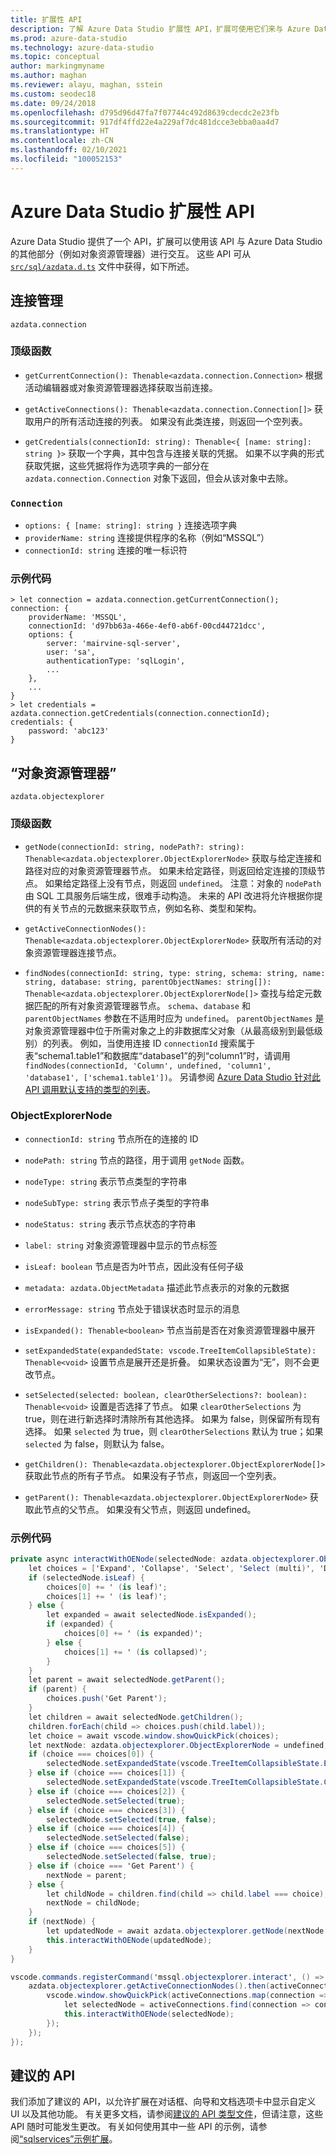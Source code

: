 ```yaml
---
title: 扩展性 API
description: 了解 Azure Data Studio 扩展性 API，扩展可使用它们来与 Azure Data Studio 的其他部分（例如对象资源管理器）进行交互。
ms.prod: azure-data-studio
ms.technology: azure-data-studio
ms.topic: conceptual
author: markingmyname
ms.author: maghan
ms.reviewer: alayu, maghan, sstein
ms.custom: seodec18
ms.date: 09/24/2018
ms.openlocfilehash: d795d96d47fa7f07744c492d8639cdecdc2e23fb
ms.sourcegitcommit: 917df4ffd22e4a229af7dc481dcce3ebba0aa4d7
ms.translationtype: HT
ms.contentlocale: zh-CN
ms.lasthandoff: 02/10/2021
ms.locfileid: "100052153"
---
```

# <a name="azure-data-studio-extensibility-apis"></a>Azure Data Studio 扩展性 API

Azure Data Studio 提供了一个 API，扩展可以使用该 API 与 Azure Data Studio 的其他部分（例如对象资源管理器）进行交互。 这些 API 可从 [`src/sql/azdata.d.ts`](https://github.com/Microsoft/azuredatastudio/blob/main/src/sql/azdata.d.ts) 文件中获得，如下所述。

## <a name="connection-management"></a>连接管理
`azdata.connection`

### <a name="top-level-functions"></a>顶级函数

- `getCurrentConnection(): Thenable<azdata.connection.Connection>` 根据活动编辑器或对象资源管理器选择获取当前连接。

- `getActiveConnections(): Thenable<azdata.connection.Connection[]>` 获取用户的所有活动连接的列表。 如果没有此类连接，则返回一个空列表。

- `getCredentials(connectionId: string): Thenable<{ [name: string]: string }>` 获取一个字典，其中包含与连接关联的凭据。 如果不以字典的形式获取凭据，这些凭据将作为选项字典的一部分在 `azdata.connection.Connection` 对象下返回，但会从该对象中去除。 

### `Connection`
- `options: { [name: string]: string }` 连接选项字典
- `providerName: string` 连接提供程序的名称（例如“MSSQL”）
- `connectionId: string` 连接的唯一标识符

### <a name="example-code"></a>示例代码
```
> let connection = azdata.connection.getCurrentConnection();
connection: {
    providerName: 'MSSQL',
    connectionId: 'd97bb63a-466e-4ef0-ab6f-00cd44721dcc',
    options: {
        server: 'mairvine-sql-server',
        user: 'sa',
        authenticationType: 'sqlLogin',
        ...
    },
    ...
}
> let credentials = azdata.connection.getCredentials(connection.connectionId);
credentials: {
    password: 'abc123'
}

```

## <a name="object-explorer"></a>“对象资源管理器”

`azdata.objectexplorer`


### <a name="top-level-functions"></a>顶级函数
- `getNode(connectionId: string, nodePath?: string): Thenable<azdata.objectexplorer.ObjectExplorerNode>` 获取与给定连接和路径对应的对象资源管理器节点。 如果未给定路径，则返回给定连接的顶级节点。 如果给定路径上没有节点，则返回 `undefined`。 注意：对象的 `nodePath` 由 SQL 工具服务后端生成，很难手动构造。 未来的 API 改进将允许根据你提供的有关节点的元数据来获取节点，例如名称、类型和架构。

- `getActiveConnectionNodes(): Thenable<azdata.objectexplorer.ObjectExplorerNode>` 获取所有活动的对象资源管理器连接节点。

- `findNodes(connectionId: string, type: string, schema: string, name: string, database: string, parentObjectNames: string[]): Thenable<azdata.objectexplorer.ObjectExplorerNode[]>` 查找与给定元数据匹配的所有对象资源管理器节点。 `schema`、`database` 和 `parentObjectNames` 参数在不适用时应为 `undefined`。 `parentObjectNames` 是对象资源管理器中位于所需对象之上的非数据库父对象（从最高级别到最低级别）的列表。 例如，当使用连接 ID `connectionId` 搜索属于表“schema1.table1”和数据库“database1”的列“column1”时，请调用 `findNodes(connectionId, 'Column', undefined, 'column1', 'database1', ['schema1.table1'])`。 另请参阅 [Azure Data Studio 针对此 API 调用默认支持的类型的列表](https://github.com/Microsoft/azuredatastudio/wiki/Object-Explorer-types-supported-by-FindNodes-API)。

### <a name="objectexplorernode"></a>ObjectExplorerNode
- `connectionId: string` 节点所在的连接的 ID

- `nodePath: string` 节点的路径，用于调用 `getNode` 函数。

- `nodeType: string` 表示节点类型的字符串

- `nodeSubType: string` 表示节点子类型的字符串

- `nodeStatus: string` 表示节点状态的字符串

- `label: string` 对象资源管理器中显示的节点标签

- `isLeaf: boolean` 节点是否为叶节点，因此没有任何子级

- `metadata: azdata.ObjectMetadata` 描述此节点表示的对象的元数据

- `errorMessage: string` 节点处于错误状态时显示的消息

- `isExpanded(): Thenable<boolean>` 节点当前是否在对象资源管理器中展开

- `setExpandedState(expandedState: vscode.TreeItemCollapsibleState): Thenable<void>` 设置节点是展开还是折叠。 如果状态设置为“无”，则不会更改节点。

- `setSelected(selected: boolean, clearOtherSelections?: boolean): Thenable<void>` 设置是否选择了节点。 如果 `clearOtherSelections` 为 true，则在进行新选择时清除所有其他选择。 如果为 false，则保留所有现有选择。 如果 `selected` 为 true，则 `clearOtherSelections` 默认为 true；如果 `selected` 为 false，则默认为 false。

- `getChildren(): Thenable<azdata.objectexplorer.ObjectExplorerNode[]>` 获取此节点的所有子节点。 如果没有子节点，则返回一个空列表。

- `getParent(): Thenable<azdata.objectexplorer.ObjectExplorerNode>` 获取此节点的父节点。 如果没有父节点，则返回 undefined。

### <a name="example-code"></a>示例代码

```cs
private async interactWithOENode(selectedNode: azdata.objectexplorer.ObjectExplorerNode): Promise<void> {
    let choices = ['Expand', 'Collapse', 'Select', 'Select (multi)', 'Deselect', 'Deselect (multi)'];
    if (selectedNode.isLeaf) {
        choices[0] += ' (is leaf)';
        choices[1] += ' (is leaf)';
    } else {
        let expanded = await selectedNode.isExpanded();
        if (expanded) {
            choices[0] += ' (is expanded)';
        } else {
            choices[1] += ' (is collapsed)';
        }
    }
    let parent = await selectedNode.getParent();
    if (parent) {
        choices.push('Get Parent');
    }
    let children = await selectedNode.getChildren();
    children.forEach(child => choices.push(child.label));
    let choice = await vscode.window.showQuickPick(choices);
    let nextNode: azdata.objectexplorer.ObjectExplorerNode = undefined;
    if (choice === choices[0]) {
        selectedNode.setExpandedState(vscode.TreeItemCollapsibleState.Expanded);
    } else if (choice === choices[1]) {
        selectedNode.setExpandedState(vscode.TreeItemCollapsibleState.Collapsed);
    } else if (choice === choices[2]) {
        selectedNode.setSelected(true);
    } else if (choice === choices[3]) {
        selectedNode.setSelected(true, false);
    } else if (choice === choices[4]) {
        selectedNode.setSelected(false);
    } else if (choice === choices[5]) {
        selectedNode.setSelected(false, true);
    } else if (choice === 'Get Parent') {
        nextNode = parent;
    } else {
        let childNode = children.find(child => child.label === choice);
        nextNode = childNode;
    }
    if (nextNode) {
        let updatedNode = await azdata.objectexplorer.getNode(nextNode.connectionId, nextNode.nodePath);
        this.interactWithOENode(updatedNode);
    }
}

vscode.commands.registerCommand('mssql.objectexplorer.interact', () => {
    azdata.objectexplorer.getActiveConnectionNodes().then(activeConnections => {
        vscode.window.showQuickPick(activeConnections.map(connection => connection.label + ' ' + connection.connectionId)).then(selection => {
            let selectedNode = activeConnections.find(connection => connection.label + ' ' + connection.connectionId === selection);
            this.interactWithOENode(selectedNode);
        });
    });
});
```

## <a name="proposed-apis"></a>建议的 API

我们添加了建议的 API，以允许扩展在对话框、向导和文档选项卡中显示自定义 UI 以及其他功能。 有关更多文档，请参阅[建议的 API 类型文件](https://github.com/Microsoft/azuredatastudio/blob/main/src/sql/azdata.proposed.d.ts)，但请注意，这些 API 随时可能发生更改。 有关如何使用其中一些 API 的示例，请参阅[“sqlservices”示例扩展](https://github.com/Microsoft/azuredatastudio/tree/main/samples/sqlservices)。


